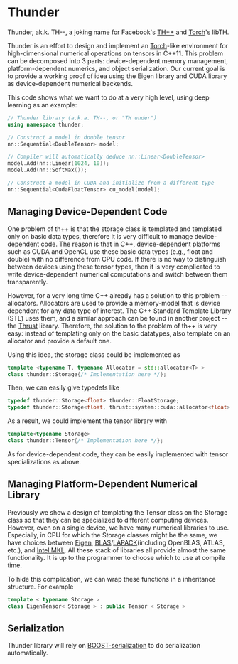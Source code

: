 Thunder
=======

Thunder, ak.k. TH--, a joking name for Facebook's [TH++](https://github.com/facebook/thpp) and [Torch](http://torch.ch)'s libTH.

Thunder is an effort to design and implement an [Torch](http://torch.ch)-like environment for high-dimensional numerical operations on tensors in C++11. This problem can be decomposed into 3 parts: device-dependent memory management, platform-dependent numerics, and object serialization. Our current goal is to provide a working proof of idea using the Eigen library and CUDA library as device-dependent numerical backends.

This code shows what we want to do at a very high level, using deep learning as an example:
```cpp
// Thunder library (a.k.a. TH--, or "TH under")
using namespace thunder;

// Construct a model in double tensor
nn::Sequential<DoubleTensor> model;

// Compiler will automatically deduce nn::Linear<DoubleTensor>
model.Add(nn::Linear(1024, 10));
model.Add(nn::SoftMax());

// Construct a model in CUDA and initialize from a different type
nn::Sequential<CudaFloatTensor> cu_model(model);
```


Managing Device-Dependent Code
------

One problem of th++ is that the storage class is templated and templated only on basic data types, therefore it is very difficult to manage device-dependent code. The reason is that in C++, device-dependent platforms such as CUDA and OpenCL use these basic data types (e.g., float and double) with no difference from CPU code. If there is no way to distinguish between devices using these tensor types, then it is very complicated to write device-dependent numerical computations and switch between them transparently.

However, for a very long time C++ already has a solution to this problem -- allocators. Allocators are used to provide a memory-model that is device dependent for any data type of interest. The C++ Standard Template Library (STL) uses them, and a similar approach can be found in another project -- the [Thrust](http://thrust.github.io) library. Therefore, the solution to the problem of th++ is very easy: instead of templating only on the basic datatypes, also template on an allocator and provide a default one.

Using this idea, the storage class could be implemented as
```cpp
template <typename T, typename Allocator = std::allocator<T> >
class thunder::Storage{/* Implementation here */};
```

Then, we can easily give typedefs like
```cpp
typedef thunder::Storage<float> thunder::FloatStorage;
typedef thunder::Storage<float, thrust::system::cuda::allocator<float> > thunder::CudaFloatStorage;
```

As a result, we could implement the tensor library with
```cpp
template<typename Storage>
class thunder::Tensor{/* Implementation here */};
```

As for device-dependent code, they can be easily implemented with tensor specializations as above.

Managing Platform-Dependent Numerical Library
------

Previously we show a design of templating the Tensor class on the Storage class so that they can be specialized to different computing devices. However, even on a single device, we have many numerical libraries to use. Especially, in CPU for which the Storage classes might be the same, we have choices between [Eigen](http://eigen.tuxfamily.org/), [BLAS](http://www.netlib.org/blas)/[LAPACK](http://www.netlib.org/lapack)(including OpenBLAS, ATLAS, etc.), and [Intel MKL](https://software.intel.com/en-us/intel-mkl). All these stack of libraries all provide almost the same functionality. It is up to the programmer to choose which to use at compile time.

To hide this complication, we can wrap these functions in a inheritance structure. For example
```cpp
template < typename Storage >
class EigenTensor< Storage > : public Tensor < Storage >
```

Serialization
------

Thunder library will rely on [BOOST-serialization](www.boost.org/doc/libs/release/libs/serialization) to do serialization automatically.